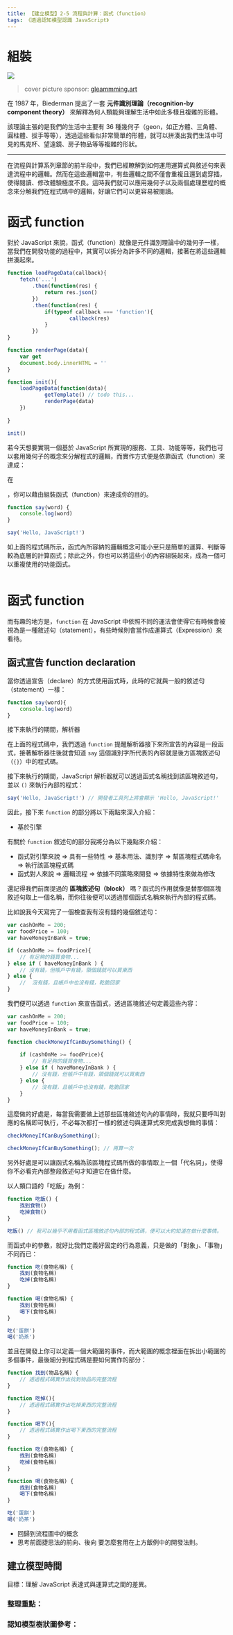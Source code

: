 ```yaml
---
title: 【建立模型】2-5 流程與計算：函式（function）
tags: 《透過認知模型認識 JavaScript》
---
```


# 組裝

![](https://i.imgur.com/pN7BSrQ.jpg)
> cover picture sponsor: [gleammming.art](https://www.instagram.com/gleammming.art/?hl=zh-tw)

在 1987 年，Biederman 提出了一套 **元件識別理論（recognition-by component theory）** 來解釋為何人類能夠理解生活中如此多樣且複雜的形體。

該理論主張的是我們的生活中主要有 36 種幾何子（geon，如正方體、三角體、圓柱體、拔手等等），透過這些看似非常簡單的形體，就可以拼湊出我們生活中可見的馬克杯、望遠鏡、房子物品等等複雜的形狀。

<!-- 在我們覺察形狀的過程當中，我們主要涉及了兩種處理歷程：當我們從馬克杯解析成圓柱體以及手把的兩個幾何子時，我們稱這段處理歷程過程為 **由上而下的處理歷程（top-down processing）**，也就是從較大的範圍逐漸拆解成較小的範圍來覺察；相反地，如果是從圓柱體和手把形狀拼湊成馬克杯時，我們則稱其為 **由下而上的處理歷程（Bottom-Up Processing）**，。 -->

---

在流程與計算系列章節的前半段中，我們已經瞭解到如何運用運算式與敘述句來表達流程中的邏輯。然而在這些邏輯當中，有些邏輯之間不僅會重複且還到處穿插，使得閱讀、修改體驗極度不良。這時我們就可以應用幾何子以及兩個處理歷程的概念來分解我們在程式碼中的邏輯，好讓它們可以更容易被閱讀。

# 函式 function

對於 JavaScript 來說，函式（function）就像是元件識別理論中的幾何子一樣，當我們在開發功能的過程中，其實可以拆分為許多不同的邏輯，接著在將這些邏輯拼湊起來。

```js
function loadPageData(callback){
	fetch('...')
		.then(function(res) {
			return res.json()
		})
		.then(function(res) {
			if(typeof callback === 'function'){
					callback(res)
			}
		})
}

function renderPage(data){
    var get
    document.body.innerHTML = ''
}

function init(){
	loadPageData(function(data){
			getTemplate() // todo this...
			renderPage(data)
	})
    
}

init()
```


















<!-- todo -->


若今天想要實現一個基於 JavaScript 所實現的服務、工具、功能等等，我們也可以套用幾何子的概念來分解程式的邏輯，而實作方式便是依靠函式（function）來達成：

在

，你可以藉由組裝函式（function）來達成你的目的。

```js
function say(word) {
    console.log(word)
}

say('Hello, JavaScript!')
```

如上面的程式碼所示，函式內所容納的邏輯概念可能小至只是簡單的運算、判斷等較為底層的計算函式；除此之外，你也可以將這些小的內容組裝起來，成為一個可以重複使用的功能函式。

```js

```



<!-- 在 JavaScript 當中你可以透過小到可能只是單純的計算函式，大到可能是可以負責處理整個頁面顯示內容的渲染模組，最後你還可以藉由這些函式，拼湊而成一個計算生活開銷的線上記帳本。



而在 JavaScript 當中，則是可以撰寫計算模組、渲染樣板等等函式來完成你想達成的目標。

接下要介紹的函式（function），在 JavaScript 當中就如幾何子的功能一樣。



不過在這個章節中我暫時不會談到這些複雜的特性，我們主要將專注在它對於 **流程** 與 **計算** 上的幫助，好讓你做基本的開發時能夠流暢的使用它！ -->

# 函式 function



而有趣的地方是，`function` 在 JavaScript 中依照不同的運法會使得它有時候會被視為是一種敘述句（statement），有些時候則會當作成運算式（Expression）來看待。

## 函式宣告 function declaration

當你透過宣告（declare）的方式使用函式時，此時的它就與一般的敘述句（statement）一樣：

```js
function say(word){
    console.log(word)
}
```

接下來執行的期間，解析器

在上面的程式碼中，我們透過 `function` 提醒解析器接下來所宣告的內容是一段函式，接著解析器往後就會知道 `say` 這個識別字所代表的內容就是後方區塊敘述句（`{}`）中的程式碼。

接下來執行的期間，JavaScript 解析器就可以透過函式名稱找到該區塊敘述句，並以 `()` 來執行內部的程式：

```js
say('Hello, JavaScript!') // 開發者工具列上將會顯示 'Hello, JavaScript!'
```




因此，接下來 `function` 的部分將以下兩點來深入介紹：

- 基於引擎


有關於 `function` 敘述句的部分我將分為以下幾點來介紹：

- 函式對引擎來說 => 具有一些特性 => 基本用法、識別字 => 幫區塊程式碼命名 => 執行該區塊程式碼
- 函式對人來說 => 邏輯流程 => 依據不同策略來開發 => 依據特性來做為修改



還記得我們前面提過的 **區塊敘述句（block）** 嗎？函式的作用就像是替那個區塊敘述句取上一個名稱，而你往後便可以透過那個函式名稱來執行內部的程式碼。

比如說我今天寫完了一個檢查我有沒有錢的幾個敘述句：

```js
var cashOnMe = 200;
var foodPrice = 100;
var haveMoneyInBank = true;

if (cashOnMe >= foodPrice){
    // 有足夠的錢買食物...
} else if ( haveMoneyInBank ) {
    // 沒有錢，但帳戶中有錢，領個錢就可以買東西
} else {
    //  沒有錢，且帳戶中也沒有錢，乾脆回家
}
```

我們便可以透過 `function` 來宣告函式，透過區塊敘述句定義這些內容：

```js
var cashOnMe = 200;
var foodPrice = 100;
var haveMoneyInBank = true;

function checkMoneyIfCanBuySomething() {
    
    if (cashOnMe >= foodPrice){
        // 有足夠的錢買食物...
    } else if ( haveMoneyInBank ) {
        // 沒有錢，但帳戶中有錢，領個錢就可以買東西
    } else {
        // 沒有錢，且帳戶中也沒有錢，乾脆回家
    }
}
```

這麼做的好處是，每當我需要做上述那些區塊敘述句內的事情時，我就只要呼叫對應的名稱即可執行，不必每次都打一樣的敘述句與運算式來完成我想做的事情：

```js
checkMoneyIfCanBuySomething();

checkMoneyIfCanBuySomething(); // 再算一次
```

另外好處是可以讓函式名稱為該區塊程式碼所做的事情取上一個「代名詞」，使得你不必看完內部整段敘述句才知道它在做什麼。

以人類口語的「吃飯」為例：

```js
function 吃飯() {
    找到食物()
    吃掉食物()
}

吃飯() // 我可以幾乎不用看函式區塊敘述句內部的程式碼，便可以大約知道在做什麼事情。
```

而函式中的參數，就好比我們定義好固定的行為意義，只是做的「對象」、「事物」不同而已：

```js
function 吃(食物名稱) {
    找到(食物名稱)
    吃掉(食物名稱)
}

function 喝(食物名稱) {
    找到(食物名稱)
    喝下(食物名稱)
}

吃('蛋餅')
喝('奶茶')
```

並且在開發上你可以定義一個大範圍的事件，而大範圍的概念裡面在拆出小範圍的多個事件，最後細分到程式碼是要如何實作的部分：

```js
function 找到(物品名稱) {
    // 透過程式碼實作出找到物品的完整流程
}

function 吃掉(){
    // 透過程式碼實作出吃掉東西的完整流程
}

function 喝下(){
    // 透過程式碼實作出喝下東西的完整流程
}

function 吃(食物名稱) {
    找到(食物名稱)
    吃掉(食物名稱)
}

function 喝(食物名稱) {
    找到(食物名稱)
    喝下(食物名稱)
}

吃('蛋餅')
喝('奶茶')
```
<!-- todo -->
- 回歸到流程圖中的概念
- 思考前面捷思法的前向、後向 要怎麼套用在上方飯例中的開發法則。

## 建立模型時間
目標：理解 JavaScript 表達式與運算式之間的差異。

### 整理重點：

### 認知模型樹狀圖參考：
